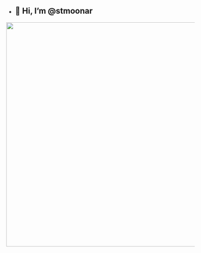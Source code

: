 - 👋 Hi, I’m @stmoonar
  ---
<p align="center"> 
  <img src="https://github-readme-stats.vercel.app/api?username=stmoonar&show_icons=true&theme=radical&hide_border=true&include_all_commits=true&count_private=true" width="600"/>
</p>
<!---
stmoonar/stmoonar is a ✨ special ✨ repository because its `README.md` (this file) appears on your GitHub profile.
You can click the Preview link to take a look at your changes.
--->
